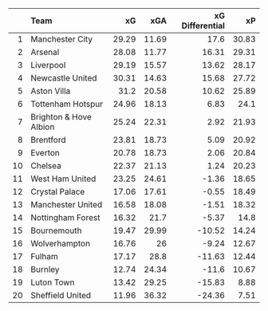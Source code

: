 |    | Team                   |    xG |   xGA |   xG Differential |    xP |
|---:|:-----------------------|------:|------:|------------------:|------:|
|  1 | Manchester City        | 29.29 | 11.69 |             17.6  | 30.83 |
|  2 | Arsenal                | 28.08 | 11.77 |             16.31 | 29.31 |
|  3 | Liverpool              | 29.19 | 15.57 |             13.62 | 28.17 |
|  4 | Newcastle United       | 30.31 | 14.63 |             15.68 | 27.72 |
|  5 | Aston Villa            | 31.2  | 20.58 |             10.62 | 25.89 |
|  6 | Tottenham Hotspur      | 24.96 | 18.13 |              6.83 | 24.1  |
|  7 | Brighton & Hove Albion | 25.24 | 22.31 |              2.92 | 21.93 |
|  8 | Brentford              | 23.81 | 18.73 |              5.09 | 20.92 |
|  9 | Everton                | 20.78 | 18.73 |              2.06 | 20.84 |
| 10 | Chelsea                | 22.37 | 21.13 |              1.24 | 20.23 |
| 11 | West Ham United        | 23.25 | 24.61 |             -1.36 | 18.65 |
| 12 | Crystal Palace         | 17.06 | 17.61 |             -0.55 | 18.49 |
| 13 | Manchester United      | 16.58 | 18.08 |             -1.51 | 18.32 |
| 14 | Nottingham Forest      | 16.32 | 21.7  |             -5.37 | 14.8  |
| 15 | Bournemouth            | 19.47 | 29.99 |            -10.52 | 14.24 |
| 16 | Wolverhampton          | 16.76 | 26    |             -9.24 | 12.67 |
| 17 | Fulham                 | 17.17 | 28.8  |            -11.63 | 12.44 |
| 18 | Burnley                | 12.74 | 24.34 |            -11.6  | 10.67 |
| 19 | Luton Town             | 13.42 | 29.25 |            -15.83 |  8.88 |
| 20 | Sheffield United       | 11.96 | 36.32 |            -24.36 |  7.51 |